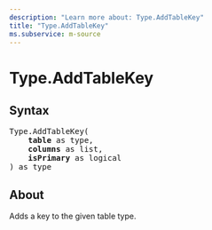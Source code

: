 ```yaml
---
description: "Learn more about: Type.AddTableKey"
title: "Type.AddTableKey"
ms.subservice: m-source
---
```

# Type.AddTableKey

## Syntax

<pre>
Type.AddTableKey(
    <b>table</b> as type,
    <b>columns</b> as list,
    <b>isPrimary</b> as logical
) as type
</pre>

## About

Adds a key to the given table type.
